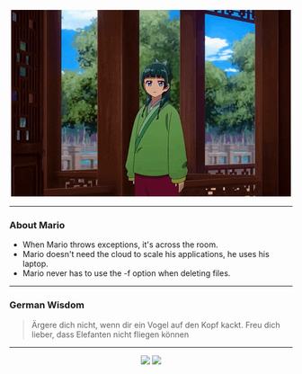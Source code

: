 <p align="center">
  <img src="assets/maomao.gif" />
</p>

---

### About Mario
- When Mario throws exceptions, it's across the room.
- Mario doesn't need the cloud to scale his applications, he uses his laptop.
- Mario never has to use the -f option when deleting files.

---

### German Wisdom
> Ärgere dich nicht, wenn dir ein Vogel auf den Kopf kackt. Freu dich lieber, dass Elefanten nicht fliegen können

---

<p align="center">
  <a>
    <img height="180em" src="https://github-readme-stats-eight-theta.vercel.app/api?username=Torfkopp&show_icons=true&theme=dark&include_all_commits=true&count_private=true"/>
  </a>
  <a href="https://github.com/Torfkopp?tab=repositories">
    <img height="180em" src="https://github-readme-stats-eight-theta.vercel.app/api/top-langs/?username=torfkopp&layout=compact&theme=dark&langs_count=8&hide=java"/>
  </a>
</p>
